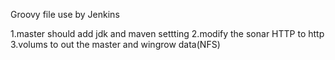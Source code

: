 Groovy file use by Jenkins

1.master should add jdk and maven settting
2.modify the sonar HTTP to http
3.volums to out the master and wingrow data(NFS)
